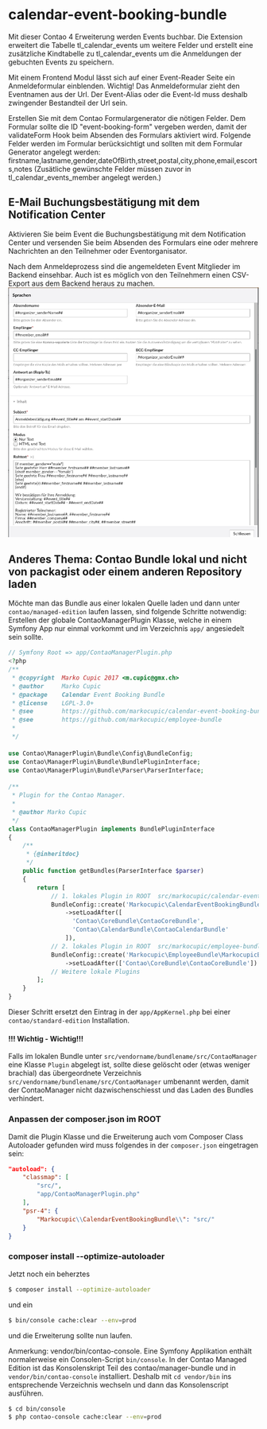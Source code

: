 # calendar-event-booking-bundle
Mit dieser Contao 4 Erweiterung werden Events buchbar. Die Extension erweitert die Tabelle tl_calendar_events um weitere Felder und erstellt eine zusätzliche Kindtabelle zu tl_calendar_events um die Anmeldungen der gebuchten Events zu speichern.

Mit einem Frontend Modul lässt sich auf einer Event-Reader Seite ein Anmeldeformular einblenden. 
Wichtig! Das Anmeldeformular zieht den Eventnamen aus der Url. Der Event-Alias oder die Event-Id muss deshalb zwingender Bestandteil der Url sein.

Erstellen Sie mit dem Contao Formulargenerator die nötigen Felder. Dem Formular sollte die ID "event-booking-form" vergeben werden, damit der validateForm Hook beim Absenden des Formulars aktiviert wird. Folgende Felder werden im Formular berücksichtigt und sollten mit dem Formular Generator angelegt werden:
firstname,lastname,gender,dateOfBirth,street,postal,city,phone,email,escorts,notes
(Zusätliche gewünschte Felder müssen zuvor in tl_calendar_events_member angelegt werden.)

## E-Mail Buchungsbestätigung mit dem Notification Center
Aktivieren Sie beim Event die Buchungsbestätigung mit dem Notification Center und versenden Sie beim Absenden des Formulars eine oder mehrere Nachrichten an den Teilnehmer oder Eventorganisator.

Nach dem Anmeldeprozess sind die angemeldeten Event Mitglieder im Backend einsehbar. Auch ist es möglich von den Teilnehmern einen CSV-Export aus dem Backend heraus zu machen.
![Notification Center](doc/notification_center.jpg?raw=true)





## Anderes Thema: Contao Bundle lokal und nicht von packagist oder einem anderen Repository laden
Möchte man das Bundle aus einer lokalen Quelle laden und dann unter `contao/managed-edition` laufen lassen, sind folgende Schritte notwendig:
Erstellen der globale ContaoManagerPlugin Klasse, welche in einem Symfony App nur einmal vorkommt und im Verzeichnis `app/` angesiedelt sein sollte.

```php
// Symfony Root => app/ContaoManagerPlugin.php
<?php
/**
 * @copyright  Marko Cupic 2017 <m.cupic@gmx.ch>
 * @author     Marko Cupic
 * @package    Calendar Event Booking Bundle
 * @license    LGPL-3.0+
 * @see        https://github.com/markocupic/calendar-event-booking-bundle
 * @see        https://github.com/markocupic/employee-bundle
 *
 */

use Contao\ManagerPlugin\Bundle\Config\BundleConfig;
use Contao\ManagerPlugin\Bundle\BundlePluginInterface;
use Contao\ManagerPlugin\Bundle\Parser\ParserInterface;

/**
 * Plugin for the Contao Manager.
 *
 * @author Marko Cupic
 */
class ContaoManagerPlugin implements BundlePluginInterface
{
    /**
     * {@inheritdoc}
     */
    public function getBundles(ParserInterface $parser)
    {
        return [
            // 1. lokales Plugin in ROOT  src/markocupic/calendar-event-booking-bundle
            BundleConfig::create('Markocupic\CalendarEventBookingBundle\MarkocupicCalendarEventBookingBundle')
                ->setLoadAfter([
                  'Contao\CoreBundle\ContaoCoreBundle',
                  'Contao\CalendarBundle\ContaoCalendarBundle'
                ]),
            // 2. lokales Plugin in ROOT  src/markocupic/employee-bundle
            BundleConfig::create('Markocupic\EmployeeBundle\MarkocupicEmployeeBundle')
                ->setLoadAfter(['Contao\CoreBundle\ContaoCoreBundle'])
            // Weitere lokale Plugins
        ];
    }
}
```
Dieser Schritt ersetzt den Eintrag in der `app/AppKernel.php` bei einer `contao/standard-edition` Installation.

#### !!! Wichtig - Wichtig!!!
Falls im lokalen Bundle unter ```src/vendorname/bundlename/src/ContaoManager``` eine Klasse  ```Plugin``` abgelegt ist, sollte diese gelöscht oder (etwas weniger brachial) das übergeordnete Verzeichnis ```src/vendorname/bundlename/src/ContaoManager``` umbenannt werden, damit der ContaoManager nicht dazwischenschiesst und das Laden des Bundles verhindert.

### Anpassen der composer.json im ROOT

Damit die Plugin Klasse und die Erweiterung auch vom Composer Class Autoloader gefunden wird muss folgendes in der `composer.json` eingetragen sein:
```json
"autoload": {
    "classmap": [
        "src/",
        "app/ContaoManagerPlugin.php"
    ],
    "psr-4": {
        "Markocupic\\CalendarEventBookingBundle\\": "src/"
    }
}
```

### composer install --optimize-autoloader
Jetzt noch ein beherztes

```sh
$ composer install --optimize-autoloader
```
und ein
```sh
$ bin/console cache:clear --env=prod
```
und die Erweiterung sollte nun laufen.

Anmerkung: vendor/bin/contao-console.
Eine Symfony Applikation enthält normalerweise ein Consolen-Script `bin/console`. In der Contao Managed Edition ist das Konsolenskript Teil des contao/manager-bundle und in `vendor/bin/contao-console` installiert. Deshalb mit `cd vendor/bin` ins entsprechende Verzeichnis wechseln und dann das Konsolenscript ausführen.

```sh
$ cd bin/console
$ php contao-console cache:clear --env=prod
```
